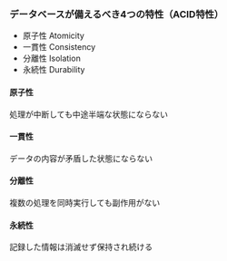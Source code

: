 ### データベースが備えるべき4つの特性（ACID特性）

- 原子性 Atomicity
- 一貫性 Consistency
- 分離性 Isolation
- 永続性 Durability

#### 原子性

処理が中断しても中途半端な状態にならない

#### 一貫性

データの内容が矛盾した状態にならない

#### 分離性

複数の処理を同時実行しても副作用がない

#### 永続性

記録した情報は消滅せず保持され続ける

